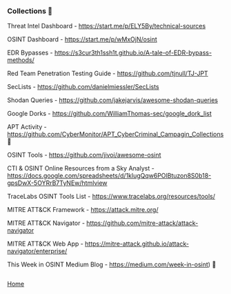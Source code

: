### Collections 📑 

Threat Intel Dashboard - https://start.me/p/ELY5By/technical-sources

OSINT Dashboard - https://start.me/p/wMxOjN/osint

EDR Bypasses - https://s3cur3th1ssh1t.github.io/A-tale-of-EDR-bypass-methods/

Red Team Penetration Testing Guide - https://github.com/tjnull/TJ-JPT

SecLists - https://github.com/danielmiessler/SecLists

Shodan Queries - https://github.com/jakejarvis/awesome-shodan-queries

Google Dorks - https://github.com/WilliamThomas-sec/google_dork_list

APT Activity - https://github.com/CyberMonitor/APT_CyberCriminal_Campagin_Collections :closed_book:

OSINT Tools - https://github.com/jivoi/awesome-osint

CTI & OSINT Online Resources from a Sky Analyst - https://docs.google.com/spreadsheets/d/1klugQqw6POlBtuzon8S0b18-gpsDwX-5OYRrB7TyNEw/htmlview

TraceLabs OSINT Tools List - https://www.tracelabs.org/resources/tools/

MITRE ATT&CK Framework - https://attack.mitre.org/

MITRE ATT&CK Navigator - https://github.com/mitre-attack/attack-navigator 

MITRE ATT&CK Web App - https://mitre-attack.github.io/attack-navigator/enterprise/

This Week in OSINT Medium Blog - https://medium.com/week-in-osint) :closed_book:

```

```
[Home](https://github.com/WilliamThomas-sec/Opensource-tools/)
